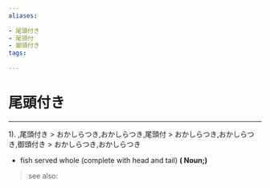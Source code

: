 ```yaml
---
aliases:
    
- 尾頭付き
- 尾頭付
- 御頭付き
tags:
    
---
```


# 尾頭付き
---
1).
,尾頭付き > おかしらつき,おかしらつき,尾頭付 > おかしらつき,おかしらつき,御頭付き > おかしらつき,おかしらつき

- fish served whole (complete with head and tail)
**( Noun;)**
> see also: 
            